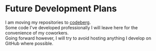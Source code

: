 # Future Development Plans

I am moving my repositories to [codeberg](https://codeberg.org/etgld).  
Some code I've developed professionally I will leave here for the convenience of my coworkers.  
Going forward however, I will try to avoid hosting anything I develop on GitHub where possible.
